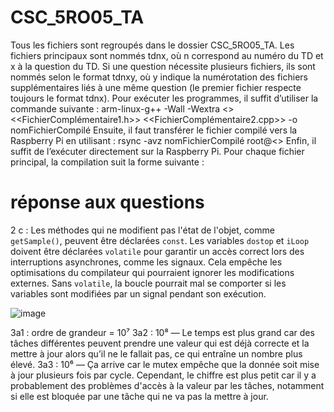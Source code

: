 # CSC_5RO05_TA

Tous les fichiers sont regroupés dans le dossier CSC_5RO05_TA. Les fichiers principaux sont nommés tdnx, où n correspond au numéro du TD et x à la question du TD. Si une question nécessite plusieurs fichiers, ils sont nommés selon le format tdnxy, où y indique la numérotation des fichiers supplémentaires liés à une même question (le premier fichier respecte toujours le format tdnx).
Pour exécuter les programmes, il suffit d’utiliser la commande suivante :
arm-linux-g++ -Wall -Wextra <<FichierPrincipal>> <<FichierComplémentaire1.h>> <<FichierComplémentaire2.cpp>> -o nomFichierCompilé
Ensuite, il faut transférer le fichier compilé vers la Raspberry Pi en utilisant :
rsync -avz nomFichierCompilé root@<<adresse IP>>
Enfin, il suffit de l’exécuter directement sur la Raspberry Pi.
Pour chaque fichier principal, la compilation suit la forme suivante :


# réponse aux questions


2 c : Les méthodes qui ne modifient pas l'état de l'objet, comme `getSample()`, peuvent être déclarées `const`. Les variables `dostop` et `iLoop` doivent être déclarées `volatile` pour garantir un accès correct lors des interruptions asynchrones, comme les signaux. Cela empêche les optimisations du compilateur qui pourraient ignorer les modifications externes. Sans `volatile`, la boucle pourrait mal se comporter si les variables sont modifiées par un signal pendant son exécution. 

![image](https://github.com/user-attachments/assets/ae80bc56-3cb2-467f-b649-bb5c39627fa1)

3a1 : ordre de grandeur = 10⁷
3a2 : 10⁸ — Le temps est plus grand car des tâches différentes peuvent prendre une valeur qui est déjà correcte et la mettre à jour alors qu’il ne le fallait pas, ce qui entraîne un nombre plus élevé.
3a3 : 10⁶ — Ça arrive car le mutex empêche que la donnée soit mise à jour plusieurs fois par cycle. Cependant, le chiffre est plus petit car il y a probablement des problèmes d'accès à la valeur par les tâches, notamment si elle est bloquée par une tâche qui ne va pas la mettre à jour.

